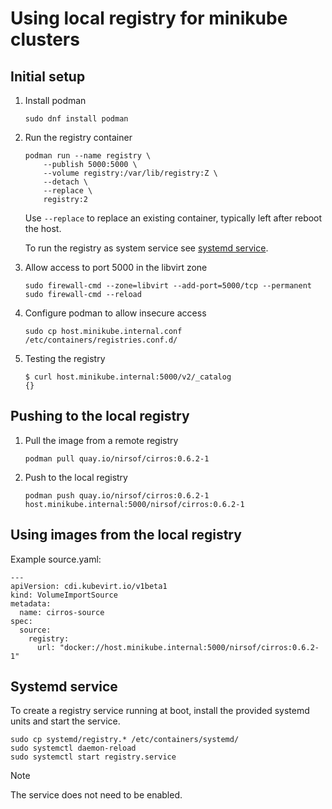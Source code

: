 <!--
SPDX-FileCopyrightText: The RamenDR authors
SPDX-License-Identifier: Apache-2.0
-->

# Using local registry for minikube clusters

## Initial setup

1. Install podman

   ```
   sudo dnf install podman
   ```

1. Run the registry container

   ```
   podman run --name registry \
       --publish 5000:5000 \
       --volume registry:/var/lib/registry:Z \
       --detach \
       --replace \
       registry:2
   ```

   Use `--replace` to replace an existing container, typically left
   after reboot the host.

   To run the registry as system service see
   [systemd service](#systemd-service).

1. Allow access to port 5000 in the libvirt zone

   ```
   sudo firewall-cmd --zone=libvirt --add-port=5000/tcp --permanent
   sudo firewall-cmd --reload
   ```

1. Configure podman to allow insecure access

   ```
   sudo cp host.minikube.internal.conf /etc/containers/registries.conf.d/
   ```

1. Testing the registry

   ```
   $ curl host.minikube.internal:5000/v2/_catalog
   {}
   ```

## Pushing to the local registry

1. Pull the image from a remote registry

   ```
   podman pull quay.io/nirsof/cirros:0.6.2-1
   ```

1. Push to the local registry

   ```
   podman push quay.io/nirsof/cirros:0.6.2-1 host.minikube.internal:5000/nirsof/cirros:0.6.2-1
   ```

## Using images from the local registry

Example source.yaml:

```
---
apiVersion: cdi.kubevirt.io/v1beta1
kind: VolumeImportSource
metadata:
  name: cirros-source
spec:
  source:
    registry:
      url: "docker://host.minikube.internal:5000/nirsof/cirros:0.6.2-1"
```

## Systemd service

To create a registry service running at boot, install the provided
systemd units and start the service.

```
sudo cp systemd/registry.* /etc/containers/systemd/
sudo systemctl daemon-reload
sudo systemctl start registry.service
```

> [!NOTE]
> The service does not need to be enabled.

